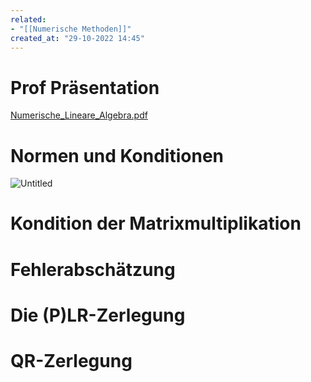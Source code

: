 ```yaml
---
related:
- "[[Numerische Methoden]]"
created_at: "29-10-2022 14:45"
---
```



# Prof Präsentation

[Numerische_Lineare_Algebra.pdf](Numerische_Lineare_Algebra.pdf)

# Normen und Konditionen

![Untitled](Untitled%2094.png)

# Kondition der Matrixmultiplikation

# Fehlerabschätzung

# Die (P)LR-Zerlegung

# QR-Zerlegung